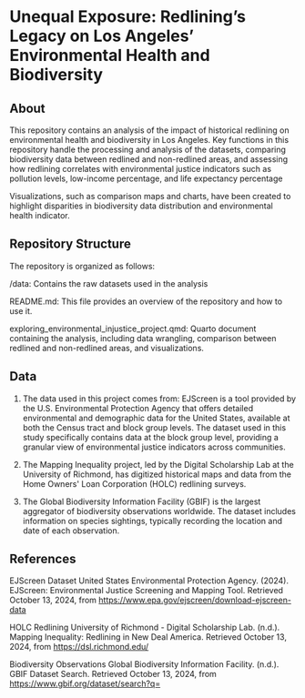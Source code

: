 # Unequal Exposure: Redlining’s Legacy on Los Angeles’ Environmental Health and Biodiversity

## About

This repository contains an analysis of the impact of historical redlining on environmental health and biodiversity in Los Angeles. Key functions in this repository handle the processing and analysis of the datasets, comparing biodiversity data between redlined and non-redlined areas, and assessing how redlining correlates with environmental justice indicators such as pollution levels, low-income percentage, and life expectancy percentage

Visualizations, such as comparison maps and charts, have been created to highlight disparities in biodiversity data distribution and environmental health indicator.

## Repository Structure

The repository is organized as follows:

/data: Contains the raw datasets used in the analysis

README.md: This file provides an overview of the repository and how to use it.

exploring_environmental_injustice_project.qmd: Quarto document containing the analysis, including data wrangling, comparison between redlined and non-redlined areas, and visualizations.

## Data

1. The data used in this project comes from:
EJScreen is a tool provided by the U.S. Environmental Protection Agency that offers detailed environmental and demographic data for the United States, available at both the Census tract and block group levels. The dataset used in this study specifically contains data at the block group level, providing a granular view of environmental justice indicators across communities.

2. The Mapping Inequality project, led by the Digital Scholarship Lab at the University of Richmond, has digitized historical maps and data from the Home Owners' Loan Corporation (HOLC) redlining surveys.

3. The Global Biodiversity Information Facility (GBIF) is the largest aggregator of biodiversity observations worldwide. The dataset includes information on species sightings, typically recording the location and date of each observation.

## References

EJScreen Dataset
United States Environmental Protection Agency. (2024). EJScreen: Environmental Justice Screening and Mapping Tool. Retrieved October 13, 2024, from https://www.epa.gov/ejscreen/download-ejscreen-data

HOLC Redlining
University of Richmond - Digital Scholarship Lab. (n.d.). Mapping Inequality: Redlining in New Deal America. Retrieved October 13, 2024, from https://dsl.richmond.edu/

Biodiversity Observations
Global Biodiversity Information Facility. (n.d.). GBIF Dataset Search. Retrieved October 13, 2024, from https://www.gbif.org/dataset/search?q=
